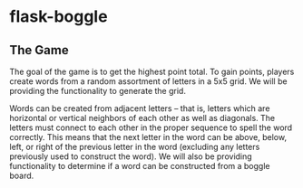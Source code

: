# flask-boggle

## The Game

The goal of the game is to get the highest point total. To gain points, players create words from a random assortment of letters in a 5x5 grid. We will be providing the functionality to generate the grid.

Words can be created from adjacent letters – that is, letters which are horizontal or vertical neighbors of each other as well as diagonals. The letters must connect to each other in the proper sequence to spell the word correctly. This means that the next letter in the word can be above, below, left, or right of the previous letter in the word (excluding any letters previously used to construct the word). We will also be providing functionality to determine if a word can be constructed from a boggle board.
